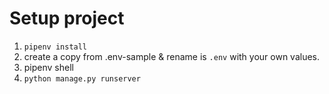 # Setup project
1. `pipenv install`
2. create a copy from .env-sample & rename is `.env` with your own values.
3. pipenv shell
4. `python manage.py runserver`
